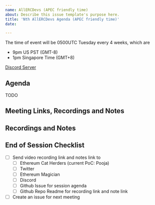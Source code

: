 ```yaml
---
name: AllERCDevs (APEC friendly time)
about: Describe this issue template's purpose here.
title: 'Nth AllERCDevs Agenda (APEC friendly time)'
date:

---
```


The time of event will be 0500UTC Tuesday every 4 weeks, which are 
- 9pm US PST (GMT-8)
- 1pm Singapore Time (GMT+8)

[Discord Server](https://discord.gg/2arW34S6J7)

## Agenda
TODO

## Meeting Links, Recordings and Notes


## Recordings and Notes

## End of Session Checklist
- [ ] Send video recording link and notes link to 
	- [ ] Ethereum Cat Herders (current PoC: Pooja)
	- [ ] Twitter
	- [ ] Ethereum Magician
	- [ ] Discord
	- [ ] Github Issue for session agenda
	- [ ] Github Repo Readme for recording link and note link
- [ ] Create an issue for next meeting
